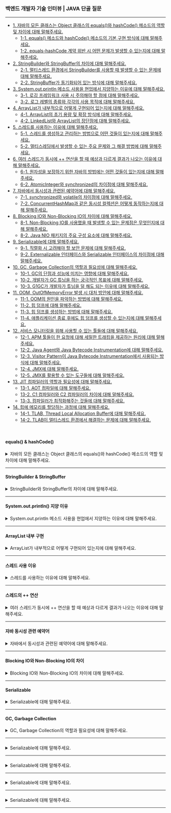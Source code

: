 ### 백엔드 개발자 기술 인터뷰 | JAVA 단골 질문

---

- [1. 자바의 모든 클래스는 Object 클래스의 equals()와 hashCode() 메소드의 역할 및 차이에 대해 말해주세요.](#equals--hashcode)
  - [1-1. equals() 메소드와 hashCode() 메소드의 기본 구현 방식에 대해 말해주세요.]()
  - [1-2. equals-hashCode 계약 위반 시 어떤 문제가 발생할 수 있는지에 대해 말해주세요.]()
- [2. StringBuilder와 StringBuffer의 차이에 대해 말해주세요.](#stringbuilder--stringbuffer)
  - [2-1. 멀티스레드 환경에서 StringBuilder를 사용할 때 발생할 수 있는 문제에 대해 말해주세요.]()
  - [2-2. StringBuffer가 동기화되어 있는 방식에 대해 말해주세요.]()
- [3. System.out.println 메소드 사용을 현업에서 지양하는 이유에 대해 말해주세요.](#systemoutprintln-지양-이유)
  - [3-1. 로깅 프레임워크 사용 시 주의해야 할 점에 대해 말해주세요.]()
  - [3-2. 로그 레벨의 종류와 각각의 사용 목적에 대해 말해주세요.]()
- [4. ArrayList가 내부적으로 어떻게 구현되어 있는지에 대해 말해주세요.](#arraylist-내부-구현)
  - [4-1. ArrayList의 초기 용량 및 확장 방식에 대해 말해주세요.]()
  - [4-2. LinkedList와 ArrayList의 장단점에 대해 말해주세요.]()
- [5. 스레드를 사용하는 이유에 대해 말해주세요.](#스레드-사용-이유)
  - [5-1. 스레드를 생성하고 관리하는 방법으로 어떤 것들이 있는지에 대해 말해주세요.]()
  - [5-2. 멀티스레딩에서 발생할 수 있는 주요 문제와 그 해결 방법에 대해 말해주세요.]()
- [6. 여러 스레드가 동시에 ++ 연산을 할 때 예상과 다르게 결과가 나오는 이유에 대해 말해주세요.](#스레드의--연산)
  - [6-1. 원자성을 보장하기 위한 자바의 방법에는 어떤 것들이 있는지에 대해 말해주세요.]()
  - [6-2. AtomicInteger와 synchronized의 차이점에 대해 말해주세요.]()
- [7. 자바에서 동시성과 관련된 예약어에 대해 말해주세요.](#자바-동시성-관련-예약어)
  - [7-1. synchronized와 volatile의 차이점에 대해 말해주세요.]()
  - [7-2. ConcurrentHashMap과 같은 동시성 컬렉션은 어떻게 동작하는지에 대해 말해주세요.]()
- [8. Blocking IO와 Non-Blocking IO의 차이에 대해 말해주세요.]()
  - [8-1. Non-Blocking IO를 사용했을 때 발생할 수 있는 문제점은 무엇인지에 대해 말해주세요.]()
  - [8-2. Java NIO 패키지의 주요 구성 요소에 대해 말해주세요.]()
- [9. Serializable에 대해 말해주세요.]()
  - [9-1. 직렬화 시 고려해야 할 보안 문제에 대해 말해주세요.]()
  - [9-2. Externalizable 인터페이스와 Serializable 인터페이스의 차이점에 대해 말해주세요.]()
- [10. GC, Garbage Collection의 역할과 필요성에 대해 말해주세요.]()
  - [10-1. GC의 단점과 성능에 미치는 영향에 대해 말해주세요.]()
  - [10-2. 개발자가 GC 튜닝을 하는 궁극적인 목표에 대해 말해주세요.]()
  - [10-3. G1GC가 개발자가 튜닝을 덜 해도 되는 이유에 대해 말해주세요.]()
- [11. OOM, OutOfMemoryError 발생 시 대처 방안에 대해 말해주세요.]()
  - [11-1. OOM의 원인을 파악하는 방법에 대해 말해주세요.]()
  - [11-2. 힙 덤프에 대해 말해주세요.]()
  - [11-3. 힙 덤프를 생성하는 방법에 대해 말해주세요.]()
  - [11-4. 애플리케이션 종료 후에도 힙 덤프를 생성할 수 있는지에 대해 말해주세요.]()
- [12. 서비스 모니터링을 위해 사용할 수 있는 툴들에 대해 말해주세요.]()
  - [12-1. APM 툴들이 한 요청에 대해 세밀한 트래킹을 제공하는 원리에 대해 말해주세요.]()
  - [12-2. Java Agent와 Java Bytecode Instrumentation에 대해 말해주세요.]()
  - [12-3. Visitor Pattern이 Java Bytecode Instrumentation에서 사용되는 방식에 대해 말해주세요.]()
  - [12-4. JMX에 대해 말해주세요.]()
  - [12-5. JMX를 활용할 수 있는 도구들에 대해 말해주세요.]()
- [13. JIT 컴파일러의 역할과 필요성에 대해 말해주세요.]()
  - [13-1. AOT 컴파일에 대해 말해주세요.]()
  - [13-2. C1 컴파일러와 C2 컴파일러의 차이에 대해 말해주세요.]()
  - [13-3. 컴파일러가 최적화해주는 것들에 대해 말해주세요.]()
- [14. 힙에 메모리를 할당하는 과정에 대해 말해주세요.]()
  - [14-1. TLAB, Thread Local Allocation Buffer에 대해 말해주세요.]()
  - [14-2. TLAB이 멀티스레드 환경에서 해결하는 문제에 대해 말해주세요.]()

<br>

#### equals() & hashCode()

<details>
<summary>자바의 모든 클래스는 Object 클래스의 equals()와 hashCode() 메소드의 역할 및 차이에 대해 말해주세요.</summary>

- 자바에서 모든 클래스는 Object 클래스의 기본 메서드인 equals()와 hashCode()를 상속받는다.
  - **equals()**는 두 객체의 논리적 동등성을 비교하는 메서드로, 기본 구현은 동일한 인스턴스(참조 동일성)를 검사한다.
  - **hashCode()**는 객체의 해시 값을 반환하여, 주로 해시 기반 컬렉션에서 객체를 식별하는 데 사용된다.

> 두 메서드는 equals-hashCode 계약에 따라, 두 객체가 equals()로 같으면 반드시 같은 hashCode() 값을 가져야 한다.

<details>
<summary>⁉️ equals() 메소드와 hashCode() 메소드의 기본 구현 방식에 대해 말해주세요.</summary>

- 기본적으로 Object 클래스의 equals()는 동일한 참조인지 확인하며, hashCode()는 객체의 메모리 주소를 기반으로 해시 값을 생성한다.
- 따라서 재정의하지 않으면 객체의 논리적 동등성은 올바르게 판단되지 않을 수 있다.

</details>

<br>

<details>
<summary>⁉️ equals-hashCode 계약 위반 시 어떤 문제가 발생할 수 있는지에 대해 말해주세요.</summary>

- 계약을 위반하면 HashMap, HashSet 등 해시 기반 컬렉션에서 객체를 올바르게 저장하거나 검색하지 못해 데이터 중복, 누락 또는 잘못된 조회 결과가 발생할 수 있다.

</details>

</details>

---

#### StringBuilder & StringBuffer

<details>
<summary>StringBuilder와 StringBuffer의 차이에 대해 말해주세요.</summary>

- StringBuilder와 StringBuffer 모두 문자열을 변경할 수 있는(mutable) 클래스로, 내부적으로 가변 배열을 사용한다.


- **StringBuffer**는 모든 메서드가 동기화되어 있어 스레드 안전(thread-safe)하지만, 
- **StringBuilder**는 동기화되지 않아 단일 스레드 환경에서 더 빠른 성능을 보인다.

<details>
<summary>⁉️ 멀티스레드 환경에서 StringBuilder를 사용할 때 발생할 수 있는 문제에 대해 말해주세요.</summary>

- StringBuilder는 동기화가 되어 있지 않으므로 여러 스레드가 동시에 접근하면 데이터 손상이나 일관성 문제가 발생할 수 있다.

</details>

<br>

<details>
<summary>⁉️ StringBuffer가 동기화되어 있는 방식에 대해 말해주세요.</summary>

- StringBuffer의 메서드들은 synchronized 키워드로 보호되어 있어, 한 번에 하나의 스레드만 접근할 수 있다.
- 이로 인해 멀티스레드 환경에서도 안전하게 문자열을 조작할 수 있다.

</details>

</details>

---

#### System.out.println() 지양 이유

<details>
<summary>System.out.println 메소드 사용을 현업에서 지양하는 이유에 대해 말해주세요.</summary>

- System.out.println은 디버깅이나 간단한 출력에 유용하지만, 운영 환경에서는 성능 저하, 출력 제어 부족, 로그 레벨 관리 미흡 등의 이유로 지양한다.
- 대신 Log4j, SLF4J 같은 로깅 프레임워크를 사용하면 로그 레벨 설정, 포맷 지정, 외부 저장 등 다양한 기능을 제공받을 수 있다.

<details>
<summary>⁉️ 로깅 프레임워크 사용 시 주의해야 할 점에 대해 말해주세요.</summary>

- 로그 설정 파일 관리, 로그 레벨 설정, 성능에 미치는 영향, 그리고 보안 및 민감 정보 노출 방지 등을 주의해야 한다.

</details>

<br>

<details>
<summary>⁉️ 로그 레벨의 종류와 각각의 사용 목적에 대해 말해주세요.</summary>

- 대표적인 로그 레벨에는 DEBUG(개발 및 디버깅용), INFO(일반 정보), WARN(경고), ERROR(오류), FATAL(치명적 오류)가 있으며,
- 로그 레벨에 따라 출력 여부와 상세 정보의 양을 조절한다.

</details>

</details>

---

#### ArrayList 내부 구현

<details>
<summary>ArrayList가 내부적으로 어떻게 구현되어 있는지에 대해 말해주세요.</summary>

- ArrayList는 내부적으로 가변 크기의 배열(Object[])을 사용하여 요소들을 저장한다.
- 요소 추가 시, 배열의 크기가 부족하면 새로운 배열을 할당하고 기존 요소들을 복사한다.
- 이러한 구조는 임의 접근(random access)이 빠르지만, 중간에 요소를 추가하거나 삭제할 때는 배열 이동으로 인해 성능이 떨어질 수 있다.

<details>
<summary>⁉️ ArrayList의 초기 용량 및 확장 방식에 대해 말해주세요.</summary>

- ArrayList는 기본 초기 용량을 가지고 있으며, 필요 시 용량을 약 1.5배씩 확장한다.
- 이는 배열 복사 비용을 줄이기 위한 전략이다.

</details>

<br>

<details>
<summary>⁉️ LinkedList와 ArrayList의 장단점에 대해 말해주세요.</summary>

- ArrayList는 임의 접근이 빠르지만, 중간 삽입 및 삭제가 느리고, 
- LinkedList는 삽입 및 삭제가 빠르지만 임의 접근이 느리다.

</details>

</details>

---

#### 스레드 사용 이유

<details>
<summary>스레드를 사용하는 이유에 대해 말해주세요.</summary>

- 스레드는 한 프로세스 내에서 여러 작업을 동시에 수행할 수 있도록 하여 CPU의 멀티코어 활용, I/O 대기 시간 동안 다른 작업 수행, 응답성 향상 등의 이점을 제공한다.
- 이를 통해 프로그램의 효율성과 사용자 경험을 개선할 수 있다.

<details>
<summary>⁉️ 스레드를 생성하고 관리하는 방법으로 어떤 것들이 있는지에 대해 말해주세요.</summary>

- Thread 클래스를 상속하거나 Runnable 인터페이스를 구현하는 방법이 있으며, Executor Framework를 활용하여 스레드 풀로 관리할 수 있다.

</details>

<br>

<details>
<summary>⁉️ 멀티스레딩에서 발생할 수 있는 주요 문제와 그 해결 방법에 대해 말해주세요.</summary>

- 레이스 컨디션, 데드락, 스레드 간의 자원 경쟁 등이 있으며, 
- 동기화(synchronized), volatile, Lock과 같은 메커니즘으로 해결할 수 있다.

</details>

</details>

---

#### 스레드의 ++ 연산

<details>
<summary>여러 스레드가 동시에 ++ 연산을 할 때 예상과 다르게 결과가 나오는 이유에 대해 말해주세요.</summary>

- ++ 연산은 읽기-수정-쓰기 세 단계로 이루어지며, 원자적 연산이 아니다.
- 여러 스레드가 동시에 ++ 연산을 수행하면, 각 스레드가 값을 읽은 후 수정하고 쓰는 과정에서 중복되거나 덮어쓰게 되어, 최종 결과가 예상 값보다 작게 나올 수 있다.

<details>
<summary>⁉️ 원자성을 보장하기 위한 자바의 방법에는 어떤 것들이 있는지에 대해 말해주세요.</summary>

- synchronized, volatile, 그리고 AtomicInteger와 같은 java.util.concurrent.atomic 패키지의 클래스를 사용할 수 있다.

</details>

<br>

<details>
<summary>⁉️AtomicInteger와 synchronized의 차이점에 대해 말해주세요. </summary>

- AtomicInteger는 Lock 없이도 원자적 연산을 지원해 성능이 우수하지만, 
- 복잡한 동기화가 필요한 경우에는 synchronized가 유연한 제어를 제공한다.

</details>

</details>

---

#### 자바 동시성 관련 예약어

<details>
<summary>자바에서 동시성과 관련된 예약어에 대해 말해주세요.</summary>

- 자바에서는 synchronized와 volatile 두 가지 주요 동시성 예약어를 제공한다.


- synchronized는 특정 블록이나 메서드에 대해 한 번에 하나의 스레드만 접근할 수 있도록 잠금(Lock) 기능을 제공한다.
- volatile은 변수의 값을 메인 메모리에서 읽고 쓸 수 있도록 하여, 여러 스레드 간의 가시성을 보장한다.

<details>
<summary>⁉️ synchronized와 volatile의 차이점에 대해 말해주세요.</summary>

- synchronized는 임계 영역을 보호하여 동시에 하나의 스레드만 접근하게 하지만, 
- volatile은 변수의 최신 값을 보장해주며, 동기화처럼 상호 배제를 제공하지 않는다.

</details>

<br>

<details>
<summary>⁉️ ConcurrentHashMap과 같은 동시성 컬렉션은 어떻게 동작하는지에 대해 말해주세요.</summary>

- ConcurrentHashMap은 내부적으로 세그먼트(segment) 락이나 CAS(compare-and-swap) 연산을 사용하여 동시 접근을 제어하며, 
- 높은 동시성 수준을 유지하면서도 성능을 최적화한다.

</details>

</details>

---

#### Blocking IO와 Non-Blocking IO의 차이

<details>
<summary>Blocking IO와 Non-Blocking IO의 차이에 대해 말해주세요.</summary>

- Blocking IO는 I/O 작업이 완료될 때까지 호출한 스레드를 블록(대기)시키는 방식이다.
- 반면, Non-Blocking IO는 I/O 작업이 완료되지 않아도 호출이 즉시 반환되어, 스레드가 다른 작업을 계속 수행할 수 있도록 한다.
  - Non-Blocking IO는 주로 셀렉터(selector)와 이벤트 기반 모델을 통해 여러 채널을 동시에 관리한다.

<details>
<summary>⁉️ Non-Blocking IO를 사용했을 때 발생할 수 있는 문제점은 무엇인지에 대해 말해주세요.</summary>

- 복잡한 이벤트 기반 로직과 상태 관리가 필요하며, CPU 사용률이 높아질 수 있고, 에러 핸들링이 까다로울 수 있다.

</details>

<br>

<details>
<summary>⁉️ Java NIO 패키지의 주요 구성 요소에 대해 말해주세요.</summary>

- Java NIO에는 Buffer, Channel, Selector, 그리고 관련된 Charset 등이 있으며, 이를 통해 효율적인 Non-Blocking IO 작업을 수행할 수 있다.

</details>

</details>

---

#### Serializable

<details>
<summary>Serializable에 대해 말해주세요.</summary>

- 자바에서 객체의 상태를 바이트 스트림으로 변환하여 저장하거나 네트워크로 전송할 수 있게 해주는 마커 인터페이스이다.
- 이를 구현한 클래스는 직렬화(Serialization)와 역직렬화(Deserialization)가 가능해지며, 객체의 상태를 보존하고 재구성할 수 있다.

<details>
<summary>⁉️ 직렬화 시 고려해야 할 보안 문제에 대해 말해주세요.</summary>

- 직렬화된 데이터는 조작될 수 있기 때문에, 역직렬화 시 신뢰할 수 있는 데이터로 인한 보안 취약점(역직렬화 공격)에 주의해야 한다.
- 이를 위해 직렬화 UID 관리나 검증 로직이 필요하다.

</details>

<br>

<details>
<summary>⁉️ Externalizable 인터페이스와 Serializable 인터페이스의 차이점에 대해 말해주세요.</summary>

- Serializable은 자바 기본 직렬화 메커니즘을 사용하지만, 
- Externalizable은 개발자가 writeExternal()과 readExternal() 메서드를 구현해 직렬화 과정을 완전히 제어할 수 있도록 한다.

</details>

</details>

---


#### GC, Garbage Collection

<details>
<summary>GC, Garbage Collection의 역할과 필요성에 대해 말해주세요.</summary>

- GC, Garbage Collection은 더 이상 참조되지 않는 객체를 자동으로 메모리에서 해제하여, 개발자가 메모리 관리를 직접 수행하지 않아도 되도록 한다.
- 이를 통해 메모리 누수를 방지하고, 안정적인 애플리케이션 운영이 가능해진다.

<details>
<summary>⁉️ </summary>



</details>

<br>

<details>
<summary>⁉️ </summary>



</details>

<br>

<details>
<summary>⁉️ </summary>



</details>

</details>

---

#### 

<details>
<summary>Serializable에 대해 말해주세요.</summary>

-

<details>
<summary>⁉️ </summary>



</details>

<br>

<details>
<summary>⁉️ </summary>



</details>

</details>

---

#### 

<details>
<summary>Serializable에 대해 말해주세요.</summary>

-

<details>
<summary>⁉️ </summary>



</details>

<br>

<details>
<summary>⁉️ </summary>



</details>

</details>

---

#### 

<details>
<summary>Serializable에 대해 말해주세요.</summary>

-

<details>
<summary>⁉️ </summary>



</details>

<br>

<details>
<summary>⁉️ </summary>



</details>

</details>

---

#### 

<details>
<summary>Serializable에 대해 말해주세요.</summary>

-

<details>
<summary>⁉️ </summary>



</details>

<br>

<details>
<summary>⁉️ </summary>



</details>

</details>

---
